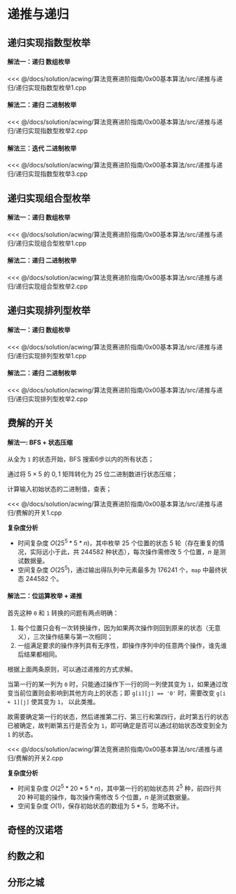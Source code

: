 # 递推与递归

## 递归实现指数型枚举

#### 解法一：递归 数组枚举

<<< @/docs/solution/acwing/算法竞赛进阶指南/0x00基本算法/src/递推与递归/递归实现指数型枚举1.cpp

#### 解法二：递归 二进制枚举

<<< @/docs/solution/acwing/算法竞赛进阶指南/0x00基本算法/src/递推与递归/递归实现指数型枚举2.cpp

#### 解法三：迭代 二进制枚举

<<< @/docs/solution/acwing/算法竞赛进阶指南/0x00基本算法/src/递推与递归/递归实现指数型枚举3.cpp

## 递归实现组合型枚举

#### 解法一：递归 数组枚举

<<< @/docs/solution/acwing/算法竞赛进阶指南/0x00基本算法/src/递推与递归/递归实现组合型枚举1.cpp

#### 解法二：递归 二进制枚举

<<< @/docs/solution/acwing/算法竞赛进阶指南/0x00基本算法/src/递推与递归/递归实现组合型枚举2.cpp

## 递归实现排列型枚举

#### 解法一：递归 数组枚举

<<< @/docs/solution/acwing/算法竞赛进阶指南/0x00基本算法/src/递推与递归/递归实现排列型枚举1.cpp

#### 解法二：递归 二进制枚举

<<< @/docs/solution/acwing/算法竞赛进阶指南/0x00基本算法/src/递推与递归/递归实现排列型枚举2.cpp

## 费解的开关

#### 解法一: BFS + 状态压缩

从全为 `1` 的状态开始，BFS 搜索6步以内的所有状态；

通过将 $5\times 5$ 的 $0,1$ 矩阵转化为 25 位二进制数进行状态压缩；

计算输入初始状态的二进制值，查表；

<<< @/docs/solution/acwing/算法竞赛进阶指南/0x00基本算法/src/递推与递归/费解的开关1.cpp

**复杂度分析**

- 时间复杂度 $O({25}^5*5*n)$，其中枚举 $25$ 个位置的状态 $5$ 轮（存在重复的情况，实际远小于此，共 $244582$ 种状态），每次操作需修改 $5$ 个位置，$n$ 是测试数据量。
- 空间复杂度 $O({25}^5)$，通过输出得队列中元素最多为 $176241$ 个，`map` 中最终状态 $244582$ 个。

#### 解法二：位运算枚举 + 递推

首先这种 `0` 和 `1` 转换的问题有两点明确：
1. 每个位置只会有一次转换操作，因为如果两次操作则回到原来的状态（无意义），三次操作结果与第一次相同；
2. 一组满足要求的操作序列具有无序性，即操作序列中的任意两个操作，谁先谁后结果都相同。

根据上面两条原则，可以通过递推的方式求解。

当第一行的某一列为 `0` 时，只能通过操作下一行的同一列使其变为 `1`，如果通过改变当前位置则会影响到其他方向上的状态；即 `g[i][j] == '0'` 时，需要改变 `g[i + 1][j]` 使其变为 `1`， 以此类推。

故需要确定第一行的状态，然后递推第二行、第三行和第四行，此时第五行的状态已被确定，故判断第五行是否全为 `1`，即可确定是否可以通过初始状态改变到全为 `1` 的状态。

<<< @/docs/solution/acwing/算法竞赛进阶指南/0x00基本算法/src/递推与递归/费解的开关2.cpp

**复杂度分析**

- 时间复杂度 $O(2^5*20*5*n)$，其中第一行的初始状态共 $2^5$ 种，前四行共 $20$ 种可能的操作，每次操作需修改 $5$ 个位置，$n$ 是测试数据量。
- 空间复杂度 $O(1)$，保存初始状态的数组为 $5*5$，忽略不计。


## 奇怪的汉诺塔

## 约数之和

## 分形之城
